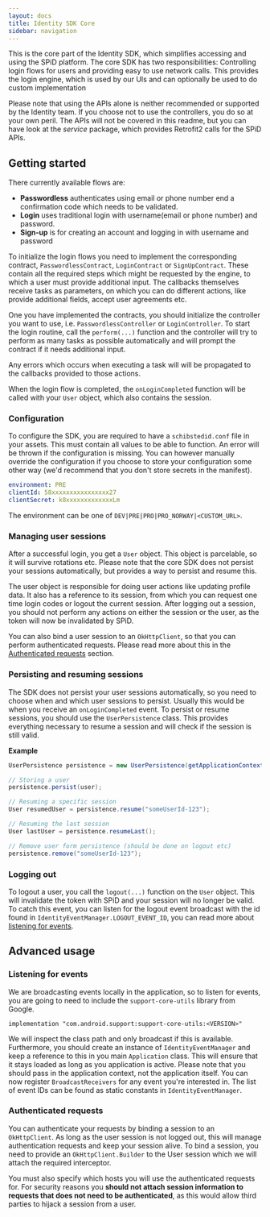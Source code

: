 ```yaml
---
layout: docs
title: Identity SDK Core
sidebar: navigation
---
```

This is the core part of the Identity SDK, which simplifies accessing and using the SPiD platform. The core SDK has two responsibilities: Controlling login flows for users and providing easy to use network calls. This provides the login engine, which is used by our UIs and can optionally be used to do custom implementation

Please note that using the APIs alone is neither recommended or supported by the Identity team. If you choose not to use the controllers, you do so at your own peril. The APIs will not be covered in this readme, but you can have look at the _service_ package, which provides Retrofit2 calls for the SPiD APIs.


## Getting started
There currently available flows are:
* **Passwordless** authenticates using email or phone number end a confirmation code which needs to be validated.
* **Login** uses traditional login with username(email or phone number) and password.
* **Sign-up** is for creating an account and logging in with username and password

To initialize the login flows you need to implement the corresponding contract, `PasswordlessContract`, `LoginContract` or `SignUpContract`. These contain all the required steps which might be requested by the engine, to which a user must provide additional input. The callbacks themselves receive tasks as parameters, on which you can do different actions, like provide additional fields, accept user agreements etc. 

One you have implemented the contracts, you should initialize the controller you want to use, i.e. `PasswordlessController` or `LoginController`. To start the login routine, call the `perform(...)` function and the controller will try to perform as many tasks as possible automatically and will prompt the contract if it needs additional input.

Any errors which occurs when executing a task will will be propagated to the callbacks provided to those actions. 

When the login flow is completed, the `onLoginCompleted` function will be called with your `User` object, which also contains the session.

### Configuration
To configure the SDK, you are required to have a `schibstedid.conf` file in your assets. This must contain all values to be able to function. An error will be thrown if the configuration is missing. You can however manually override the configuration if you choose to store your configuration some other way (we'd recommend that you don't store secrets in the manifest).

```yaml
environment: PRE
clientId: 58xxxxxxxxxxxxxxxx27
clientSecret: k8xxxxxxxxxxxxxLm
```

The environment can be one of `DEV|PRE|PRO|PRO_NORWAY|<CUSTOM_URL>`.

### Managing user sessions
After a successful login, you get a `User` object. This object is parcelable, so it will survive rotations etc. Please note that the core SDK does not persist your sessions automatically, but provides a way to persist and resume this. 

The user object is responsible for doing user actions like updating profile data. It also has a reference to its session, from which you can request one time login codes or logout the current session. After logging out a session, you should not perform any actions on either the session or the user, as the token will now be invalidated by SPiD.

You can also bind a user session to an `OkHttpClient`, so that you can perform authenticated requests. Please read more about this in the [Authenticated requests](#authenticated-requests) section.

### Persisting and resuming sessions
The SDK does not persist your user sessions automatically, so you need to choose when and which user sessions to persist. Usually this would be when you receive an `onLoginCompleted` event. To persist or resume sessions, you should use the `UserPersistence` class. This provides everything necessary to resume a session and will check if the session is still valid.

__Example__
```java
UserPersistence persistence = new UserPersistence(getApplicationContext());

// Storing a user
persistence.persist(user);

// Resuming a specific session
User resumedUser = persistence.resume("someUserId-123");

// Resuming the last session
User lastUser = persistence.resumeLast();

// Remove user form persistence (should be done on logout etc)
persistence.remove("someUserId-123");
```

### Logging out
To logout a user, you call the `logout(...)` function on the `User` object. This will invalidate the token with SPiD and your session will no longer be valid. To catch this event, you can listen for the logout event broadcast with the id found in `IdentityEventManager.LOGOUT_EVENT_ID`, you can read more about [listening for events](#listening-for-events).

## Advanced usage

### Listening for events
We are broadcasting events locally in the application, so to listen for events, you are going to need to include the `support-core-utils` library from Google.
```
implementation "com.android.support:support-core-utils:<VERSION>"
```

We will inspect the class path and only broadcast if this is available. Furthermore, you should create an instance of `IdentityEventManager` and keep a reference to this in you main `Application` class. This will ensure that it stays loaded as long as you application is active. Please note that you should pass in the application context, not the application itself. You can now register `BroadcastReceivers` for any event you're interested in. The list of event IDs can be found as static constants in `IdentityEventManager`.

### Authenticated requests
You can authenticate your requests by binding a session to an `OkHttpClient`. As long as the user session is not logged out, this will manage authentication requests and keep your session alive. To bind a session, you need to provide an `OkHttpClient.Builder` to the User session which we will attach the required interceptor.

You must also specify which hosts you will use the authenticated requests for. For security reasons you __should not attach session information to requests that does not need to be authenticated__, as this would allow third parties to hijack a session from a user.
